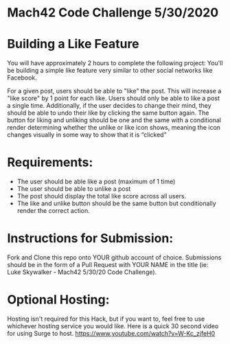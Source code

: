 # Mach42 Code Challenge 5/30/2020
# Building a Like Feature
You will have approximately 2 hours to complete the following project:
You'll be building a simple like feature very similar to other social networks like Facebook. 

For a given post, users should be able to "like" the post. This will increase a "like score" by 1 point for each like. Users should only be able to like a post a single time.  Additionally, if the user decides to change their mind, they should be able to undo their like by clicking the same button again.
The button for liking and unliking should be one and the same with a conditional render determining whether the unlike or like icon shows, meaning the icon changes visually in some way to show that it is “clicked”

# Requirements:
- The user should be able like a post (maximum of 1 time)
- The user should be able to unlike a post
- The post should display the total like score across all users.
- The like and unlike button should be the same button but conditionally render the correct action.

# Instructions for Submission:
Fork and Clone this repo onto YOUR github account of choice.
Submissions should be in the form of a Pull Request with YOUR NAME in the title (ie: Luke Skywalker - Mach42 5/30/20 Code Challenge).


# Optional Hosting:
Hosting isn't required for this Hack, but if you want to, feel free to use whichever hosting service you would like. Here is a quick 30 second video for using Surge to host.
https://www.youtube.com/watch?v=W-Kc_zjfeH0



